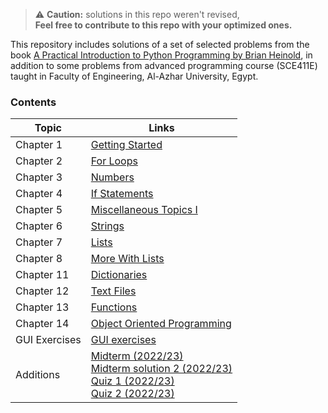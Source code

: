 > :warning: **Caution:** solutions in this repo weren't revised,  
**Feel free to contribute to this repo with your optimized ones.**

This repository includes solutions of a set of selected problems from the book [A Practical Introduction to Python Programming by Brian Heinold](https://www.brianheinold.net/python/A_Practical_Introduction_to_Python_Programming_Heinold.pdf), in addition to some problems from advanced programming course (SCE411E) taught in Faculty of Engineering, Al-Azhar University, Egypt.

### Contents
| Topic         | Links                                                                                                                                                                      |
|---------------|----------------------------------------------------------------------------------------------------------------------------------------------------------------------------|
| Chapter 1     | [Getting Started](Chapter_1_Getting_Started)                                                                                                                               |
| Chapter 2     | [For Loops](Chapter_2_For_Loops)                                                                                                                                           |
| Chapter 3     | [Numbers](Chapter_3_Numbers)                                                                                                                                               |
| Chapter 4     | [If Statements](Chapter_4_if_statements)                                                                                                                                   |
| Chapter 5     | [Miscellaneous Topics I](Chapter_5_Miscellaneous_Topics_I)                                                                                                                 |
| Chapter 6     | [Strings](Chapter_6_Strings)                                                                                                                                               |
| Chapter 7     | [Lists](Chapter_7_Lists)                                                                                                                                                   |
| Chapter 8     | [More With Lists](Chapter_8_More_With_Lists)                                                                                                                               |
| Chapter 11    | [Dictionaries](Chapter_11_Dictionaries)                                                                                                                                    |
| Chapter 12    | [Text Files](Chapter_12_Text_Files)                                                                                                                                        |
| Chapter 13    | [Functions](Chapter_13_Functions)                                                                                                                                          |
| Chapter 14    | [Object Oriented Programming](Chapter_14_Object_Oriented_Programming)                                                                                                      |
| GUI Exercises | [GUI exercises](GUI_exercises)                                                                                                                                             |
| Additions     | [Midterm (2022/23)](midterm.py)<br/>      [Midterm solution 2 (2022/23)](mid_term_solution_2.py)<br/> [Quiz 1 (2022/23)](quiz_1.py)<br/>     [Quiz 2 (2022/23)](quiz_2.py) |
